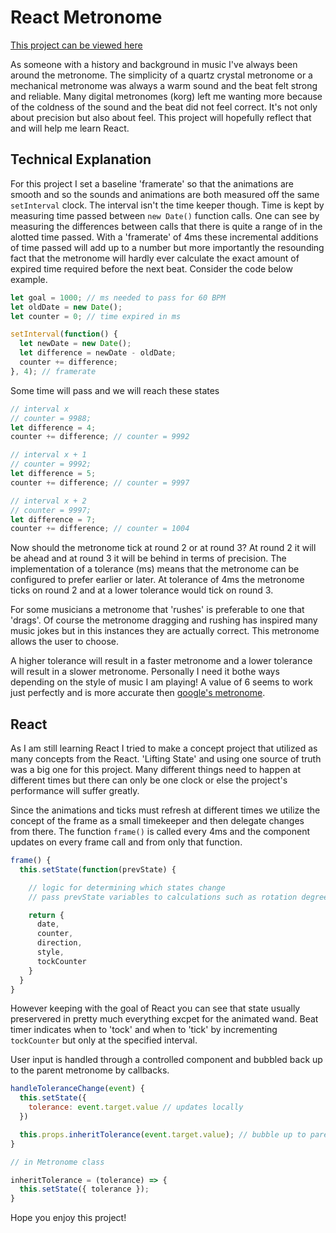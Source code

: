 # React Metronome

[This project can be viewed here](https://react-metronome.netlify.com/)

As someone with a history and background in music I've always been around the metronome. The simplicity of a quartz crystal metronome or a mechanical metronome was always a warm sound and the beat felt strong and reliable. Many digital metronomes (korg) left me wanting more because of the coldness of the sound and the beat did not feel correct. It's not only about precision but also about feel. This project will hopefully reflect that and will help me learn React.

## Technical Explanation

For this project I set a baseline 'framerate' so that the animations are smooth and so the sounds and animations are both measured off the same `setInterval` clock. The interval isn't the time keeper though. Time is kept by measuring time passed between `new Date()` function calls. One can see by measuring the differences between calls that there is quite a range of in the alotted time passed. With a 'framerate' of 4ms these incremental additions of time passed will add up to a number but more importantly the resounding fact that the metronome will hardly ever calculate the exact amount of expired time required before the next beat. Consider the code below example.

```js
let goal = 1000; // ms needed to pass for 60 BPM
let oldDate = new Date();
let counter = 0; // time expired in ms

setInterval(function() {
  let newDate = new Date();
  let difference = newDate - oldDate;
  counter += difference;
}, 4); // framerate
```

Some time will pass and we will reach these states

```js
// interval x
// counter = 9988;
let difference = 4;
counter += difference; // counter = 9992

// interval x + 1
// counter = 9992;
let difference = 5;
counter += difference; // counter = 9997

// interval x + 2
// counter = 9997;
let difference = 7;
counter += difference; // counter = 1004
```

Now should the metronome tick at round 2 or at round 3? At round 2 it will be ahead and at round 3 it will be behind in terms of precision. The implementation of a tolerance (ms) means that the metronome can be configured to prefer earlier or later. At tolerance of 4ms the metronome ticks on round 2 and at a lower tolerance would tick on round 3.

For some musicians a metronome that 'rushes' is preferable to one that 'drags'. Of course the metronome dragging and rushing has inspired many music jokes but in this instances they are actually correct. This metronome allows the user to choose.

A higher tolerance will result in a faster metronome and a lower tolerance will result in a slower metronome. Personally I need it bothe ways depending on the style of music I am playing! A value of 6 seems to work just perfectly and is more accurate then [google's metronome](https://www.google.com/search?q=metronome).

## React

As I am still learning React I tried to make a concept project that utilized as many concepts from the React. 'Lifting State' and using one source of truth was a big one for this project. Many different things need to happen at different times but there can only be one clock or else the project's performance will suffer greatly.

Since the animations and ticks must refresh at different times we utilize the concept of the frame as a small timekeeper and then delegate changes from there. The function `frame()` is called every 4ms and the component updates on every frame call and from only that function.

```js
frame() {
  this.setState(function(prevState) {

    // logic for determining which states change
    // pass prevState variables to calculations such as rotation degrees etc...

    return {
      date,
      counter,
      direction,
      style,
      tockCounter
    }
  }
}
```

However keeping with the goal of React you can see that state usually preservered in pretty much everything excpet for the animated wand. Beat timer indicates when to 'tock' and when to 'tick' by incrementing `tockCounter` but only at the specified interval.

User input is handled through a controlled component and bubbled back up to the parent metronome by callbacks.

```js
handleToleranceChange(event) {
  this.setState({
    tolerance: event.target.value // updates locally
  })

  this.props.inheritTolerance(event.target.value); // bubble up to parent Metronome
}

// in Metronome class

inheritTolerance = (tolerance) => {
  this.setState({ tolerance });
}
```

Hope you enjoy this project!

